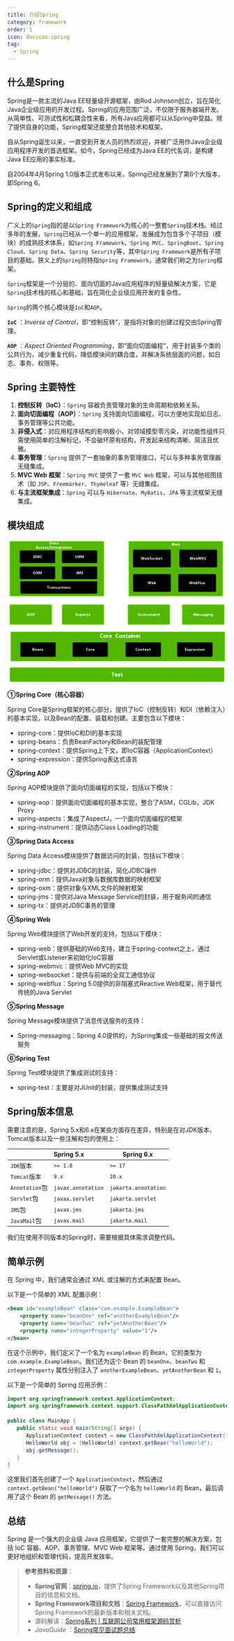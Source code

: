 ```yaml
---
title: 介绍Spring
category: framework
order: 1
icon: devicon:spring
tag:
  - Spring
---
```


## 什么是Spring

Spring是一款主流的Java EE轻量级开源框架，由Rod Johnson创立，旨在简化Java企业级应用的开发过程。Spring的应用范围广泛，不仅限于服务器端开发。从简单性、可测试性和松耦合性来看，所有Java应用都可以从Spring中受益。除了提供自身的功能，Spring框架还能整合其他技术和框架。

自从Spring诞生以来，一直受到开发人员的热烈欢迎，并被广泛用作Java企业级应用程序开发的首选框架。如今，Spring已经成为Java EE的代名词，是构建Java EE应用的事实标准。

<SiteInfo
name="Spring"
desc="Spring makes Java simple."
url="https://spring.io/"
preview="/assets/pageImg/02_Spring.jpg"
repo="https://github.com/spring-projects/spring-framework"
/>



自2004年4月Spring 1.0版本正式发布以来，Spring已经发展到了第6个大版本，即Spring 6。

## Spring的定义和组成

广义上的`Spring`指的是以`Spring Framework`为核心的一整套`Spring`技术栈。经过多年的发展，`Spring`已经从一个单一的应用框架，发展成为包含多个子项目（模块）的成熟技术体系，如`Spring Framework`、`Spring MVC`、`SpringBoot`、`Spring Cloud`、`Spring Data`、`Spring Security`等，其中`Spring Framework`是所有子项目的基础。狭义上的`Spring`则特指`Spring Framework`，通常我们称之为`Spring`框架。

`Spring`框架是一个分层的、面向切面的Java应用程序的轻量级解决方案，它是`Spring`技术栈的核心和基础，旨在简化企业级应用开发的复杂性。

`Spring`的两个核心模块是`IoC`和`AOP`。

**`IoC`** ：*Inverse of Control*，即“控制反转”，是指将对象的创建过程交由Spring管理。

**`AOP`** ：*Aspect Oriented Programming*，即“面向切面编程”，用于封装多个类的公共行为，减少重复代码，降低模块间的耦合度，并解决系统层面的问题，如日志、事务、权限等。


## Spring 主要特性

1. **控制反转（IoC）**：`Spring` 容器负责管理对象的生命周期和依赖关系。
2. **面向切面编程（AOP）**：`Spring` 支持面向切面编程，可以方便地实现如日志、事务管理等公共功能。
3. **非侵入式**：对应用程序结构的影响极小，对领域模型零污染，对功能性组件只需使用简单的注解标记，不会破坏原有结构，开发起来结构清晰、简洁且优雅。
4. **事务管理**：`Spring` 提供了一套抽象的事务管理接口，可以与多种事务管理器无缝集成。
5. **MVC Web 框架**：`Spring MVC` 提供了一套 `MVC Web` 框架，可以与其他视图技术（如 `JSP`、`Freemarker`、`Thymeleaf` 等）无缝集成。
6. **与主流框架集成**：`Spring` 可以与 `Hibernate`、`MyBatis`、`JPA` 等主流框架无缝集成。

## 模块组成

![image-20240512140239063](images/01_Spring概述/image-20240512140239063.png)

**①Spring Core（核心容器）**

Spring Core是Spring框架的核心部分，提供了IoC（控制反转）和DI（依赖注入）的基本实现，以及Bean的配置、装载和创建。主要包含以下模块：

- spring-core：提供IoC和DI的基本实现
- spring-beans：负责BeanFactory和Bean的装配管理
- spring-context：提供Spring上下文，即IoC容器（ApplicationContext）
- spring-expression：提供Spring表达式语言

**②Spring AOP**

Spring AOP模块提供了面向切面编程的实现，包括以下模块：

- spring-aop：提供面向切面编程的基本实现，整合了ASM，CGLib，JDK Proxy
- spring-aspects：集成了AspectJ，一个面向切面编程的框架
- spring-instrument：提供动态Class Loading的功能

**③Spring Data Access**

Spring Data Access模块提供了数据访问的封装，包括以下模块：

- spring-jdbc：提供对JDBC的封装，简化JDBC操作
- spring-orm：提供Java对象与数据库数据的映射框架
- spring-oxm：提供对象与XML文件的映射框架
- spring-jms：提供对Java Message Service的封装，用于服务间的通信
- spring-tx：提供对JDBC事务的管理

**④Spring Web**

Spring Web模块提供了Web开发的支持，包括以下模块：

- spring-web：提供基础的Web支持，建立于spring-context之上，通过Servlet或Listener来初始化IoC容器
- spring-webmvc：提供Web MVC的实现
- spring-websocket：提供与前端的全双工通信协议
- spring-webflux：Spring 5.0提供的非阻塞式Reactive Web框架，用于替代传统的Java Servlet

**⑤Spring Message**

Spring Message模块提供了消息传送服务的支持：

- Spring-messaging：Spring 4.0提供的，为Spring集成一些基础的报文传送服务

**⑥Spring Test**

Spring Test模块提供了集成测试的支持：

- spring-test：主要是对JUnit的封装，提供集成测试支持

## Spring版本信息

需要注意的是，Spring 5.x和6.x在某些方面存在差异，特别是在对JDK版本、Tomcat版本以及一些注解和包的使用上：

|               | **Spring 5.x**     | **Spring 6.x**       |
|:--------------|:-------------------|----------------------|
| `JDK`版本       | `>= 1.8`           | `>= 17`              |
| `Tomcat`版本    | `9.x`              | `10.x`               |
| `Annotation`包 | `javax.annotation` | `jakarta.annotation` |
| `Servlet`包    | `javax.servlet`    | `jakarta.servlet`    |
| `JMS`包        | `javax.jms`        | `jakarta.jms`        |
| `JavaMail`包   | `javax.mail`       | `jakarta.mail`       |

我们在使用不同版本的Spring时，需要根据具体需求调整代码。

## 简单示例

在 Spring 中，我们通常会通过 XML 或注解的方式来配置 Bean。

以下是一个简单的 XML 配置示例：

```xml
<bean id="exampleBean" class="com.example.ExampleBean">
    <property name="beanOne" ref="anotherExampleBean"/>
    <property name="beanTwo" ref="yetAnotherBean"/>
    <property name="integerProperty" value="1"/>
</bean>
```

在这个示例中，我们定义了一个名为 `exampleBean` 的 Bean，它的类型为 `com.example.ExampleBean`。我们还为这个 Bean 的 `beanOne`、`beanTwo` 和 `integerProperty` 属性分别注入了 `anotherExampleBean`、`yetAnotherBean` 和 `1`。

以下是一个简单的 Spring 应用示例：

```java
import org.springframework.context.ApplicationContext;
import org.springframework.context.support.ClassPathXmlApplicationContext;

public class MainApp {
   public static void main(String[] args) {
      ApplicationContext context = new ClassPathXmlApplicationContext("Beans.xml");
      HelloWorld obj = (HelloWorld) context.getBean("helloWorld");
      obj.getMessage();
   }
}
```

这里我们首先创建了一个 `ApplicationContext`，然后通过 `context.getBean("helloWorld")` 获取了一个名为 `helloWorld` 的 Bean，最后调用了这个 Bean 的 `getMessage()` 方法。

## 总结

Spring 是一个强大的企业级 Java 应用框架，它提供了一套完整的解决方案，包括 IoC 容器、AOP、事务管理、MVC Web 框架等。通过使用 Spring，我们可以更好地组织和管理代码，提高开发效率。

> **参考资料和资源**：
>
> - **Spring官网**：[spring.io](https://spring.io/)，提供了Spring Framework以及其他Spring项目的信息和文档。
> - **Spring Framework项目和文档**：[Spring Framework](https://spring.io/projects/spring-framework)，可以直接访问Spring Framework的最新版本和相关文档。
> - 源码解读：[Spring系列 | 互联网公司常用框架源码赏析](https://doocs.github.io/source-code-hunter/#/?id=spring-系列)
> - *JavaGuide* ：[Spring常见面试题总结](https://javaguide.cn/system-design/framework/spring/spring-knowledge-and-questions-summary.html)